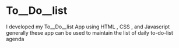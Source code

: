 # To__Do__list
I developed my To__Do__list App using HTML   ,  CSS  ,  and Javascript  generally  these app can be used to maintain the list of daily to-do-list agenda
